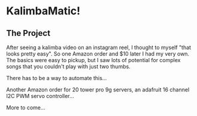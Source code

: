 # KalimbaMatic!

## The Project
After seeing a kalimba video on an instagram reel, I thought to myself "that looks pretty easy". So one Amazon order and $10 later I had my very own. The basics were easy to pickup, but I saw lots of potential for complex songs that you couldn't play with just two thumbs.

There has to be a way to automate this...

Another Amazon order for 20 tower pro 9g servers, an adafruit 16 channel I2C PWM servo controller...

More to come...
